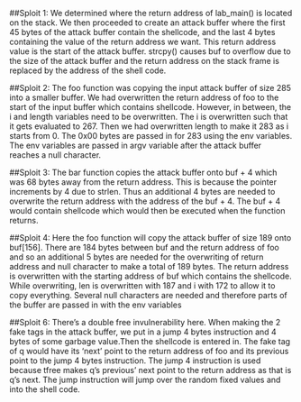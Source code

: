 ##Sploit 1:
We determined where the return address of lab_main() is located on the stack. We then proceeded to create an attack buffer where the first 45 bytes of the attack buffer contain the shellcode, and the last 4 bytes containing the value of the return address we want. This return address value is the start of the attack buffer. strcpy() causes buf to overflow due to the size of the attack buffer and the return address on the stack frame is replaced by the address of the shell code.

##Sploit 2:
The foo function was copying the input attack buffer of size 285 into a smaller buffer. We had overwritten the return address of foo to the start of the input buffer which contains shellcode. However, in between, the i and length variables need to be overwritten. The i is overwritten such that it gets evaluated to 267. Then we had overwritten length to make it 283 as i starts from 0. The 0x00 bytes are passed in for 283 using the env variables. The env variables are passed in argv variable after the attack buffer reaches a null character.

##Sploit 3:
The bar function copies the attack buffer onto buf + 4 which was 68 bytes away from the return address. This is because the pointer increments by 4 due to strlen. Thus an additional 4 bytes are needed to overwrite the return address with the address of the buf + 4. The buf + 4 would contain shellcode which would then be executed when the function returns.

##Sploit 4:
Here the foo function will copy the attack buffer of size 189 onto buf[156]. There are 184 bytes between buf and the return address of foo and so an additional 5 bytes are needed for the overwriting of return address and null character to make a total of 189 bytes. The return address is overwritten with the starting address of buf which contains the shellcode. While overwriting, len is overwritten with 187 and i with 172 to allow it to copy everything. Several null characters are needed and therefore parts of the buffer are passed in with the env variables

##Sploit 6:
There’s a double free invulnerability here. When making the 2 fake tags in the attack buffer, we put in a jump 4 bytes instruction and 4 bytes of some garbage value.Then the shellcode is entered in. The fake tag of q would have its ‘next’ point to the return address of foo and its previous point to the jump 4 bytes instruction. The jump 4 instruction is used because tfree makes q’s previous’ next point to the return address as that is q’s next. The jump instruction will jump over the random fixed values and into the shell code.
